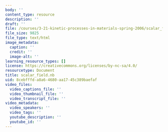 ```yaml
---
body: ''
content_type: resource
description: ''
draft: ''
file: /courses/3-21-kinetic-processes-in-materials-spring-2006/scalar_field.nb
file_size: 9825
file_type: text/html
image_metadata:
  caption: ''
  credit: ''
  image-alt: ''
learning_resource_types: []
license: https://creativecommons.org/licenses/by-nc-sa/4.0/
resourcetype: Document
title: scalar_field.nb
uid: 8cebfffd-a8a6-4680-aa17-45c389baefaf
video_files:
  video_captions_file: ''
  video_thumbnail_file: ''
  video_transcript_file: ''
video_metadata:
  video_speakers: ''
  video_tags: ''
  youtube_description: ''
  youtube_id: ''
---
```


